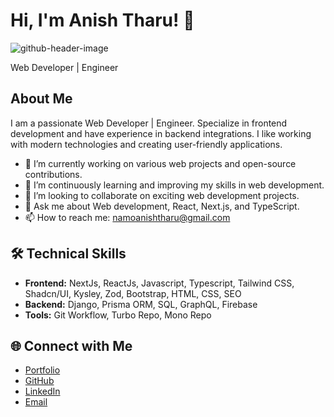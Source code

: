 # Hi, I'm Anish Tharu! 👋

![github-header-image](https://github.com/tharuAnish/tharuanish/assets/93382631/dd6b82f3-1374-4b82-82fa-8e6a7623ea1f)


Web Developer | Engineer

## About Me

I am a passionate Web Developer | Engineer. Specialize in frontend development and have experience in backend integrations. I like working with modern technologies and creating user-friendly applications. 

- 🔭 I’m currently working on various web projects and open-source contributions.
- 🌱 I’m continuously learning and improving my skills in web development.
- 👯 I’m looking to collaborate on exciting web development projects.
- 💬 Ask me about Web development, React, Next.js, and TypeScript.
- 📫 How to reach me: [namoanishtharu@gmail.com](mailto:namoanishtharu@gmail.com)

## 🛠 Technical Skills

- **Frontend:** NextJs, ReactJs, Javascript, Typescript, Tailwind CSS, Shadcn/UI, Kysley, Zod, Bootstrap, HTML, CSS, SEO
- **Backend:** Django, Prisma ORM, SQL, GraphQL, Firebase
- **Tools:** Git Workflow, Turbo Repo, Mono Repo

## 🌐 Connect with Me

- [Portfolio](https://tharuanish.vercel.app/)
- [GitHub](https://github.com/tharuAnish)
- [LinkedIn](https://www.linkedin.com/in/tharuanish/)
- [Email](mailto:namoanishtharu@gmail.com)


